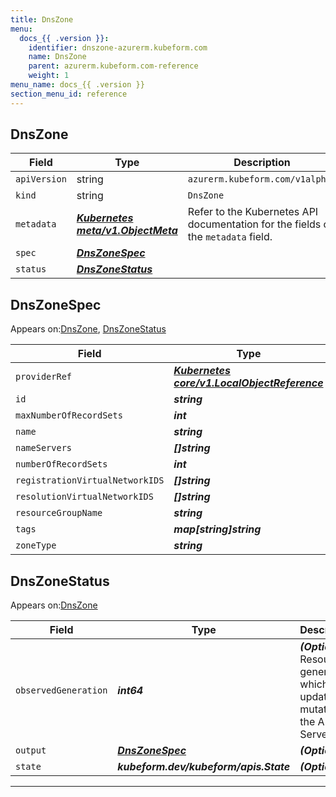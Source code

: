 ```yaml
---
title: DnsZone
menu:
  docs_{{ .version }}:
    identifier: dnszone-azurerm.kubeform.com
    name: DnsZone
    parent: azurerm.kubeform.com-reference
    weight: 1
menu_name: docs_{{ .version }}
section_menu_id: reference
---
```


## DnsZone
| Field | Type | Description |
| ------ | ----- | ----------- |
| `apiVersion` | string | `azurerm.kubeform.com/v1alpha1` |
|    `kind` | string | `DnsZone` |
| `metadata` | ***[Kubernetes meta/v1.ObjectMeta](https://kubernetes.io/docs/reference/generated/kubernetes-api/v1.13/#objectmeta-v1-meta)***|Refer to the Kubernetes API documentation for the fields of the `metadata` field.|
| `spec` | ***[DnsZoneSpec](#DnsZoneSpec)***||
| `status` | ***[DnsZoneStatus](#DnsZoneStatus)***||
## DnsZoneSpec

Appears on:[DnsZone](#DnsZone), [DnsZoneStatus](#DnsZoneStatus)

| Field | Type | Description |
| ------ | ----- | ----------- |
| `providerRef` | ***[Kubernetes core/v1.LocalObjectReference](https://kubernetes.io/docs/reference/generated/kubernetes-api/v1.13/#localobjectreference-v1-core)***||
| `id` | ***string***||
| `maxNumberOfRecordSets` | ***int***| ***(Optional)*** |
| `name` | ***string***||
| `nameServers` | ***[]string***| ***(Optional)*** |
| `numberOfRecordSets` | ***int***| ***(Optional)*** |
| `registrationVirtualNetworkIDS` | ***[]string***| ***(Optional)*** |
| `resolutionVirtualNetworkIDS` | ***[]string***| ***(Optional)*** |
| `resourceGroupName` | ***string***||
| `tags` | ***map[string]string***| ***(Optional)*** |
| `zoneType` | ***string***| ***(Optional)*** |
## DnsZoneStatus

Appears on:[DnsZone](#DnsZone)

| Field | Type | Description |
| ------ | ----- | ----------- |
| `observedGeneration` | ***int64***| ***(Optional)*** Resource generation, which is updated on mutation by the API Server.|
| `output` | ***[DnsZoneSpec](#DnsZoneSpec)***| ***(Optional)*** |
| `state` | ***kubeform.dev/kubeform/apis.State***| ***(Optional)*** |
---
